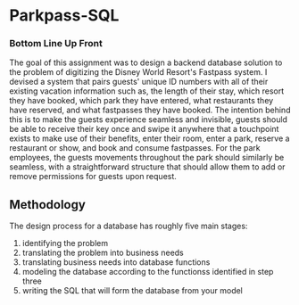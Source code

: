 # Parkpass-SQL
### Bottom Line Up Front
The goal of this assignment was to design a backend database solution to the problem of digitizing the Disney World Resort's Fastpass system. I devised a system that pairs guests' unique ID numbers with all of their existing vacation information such as, the length of their stay, which resort they have booked, which park they have entered, what restaurants they have reserved, and what fastpasses they have booked. The intention behind this is to make the guests experience seamless and invisible, guests should be able to receive their key once and swipe it anywhere that a touchpoint exists to make use of their benefits, enter their room, enter a park, reserve a restaurant or show, and book and consume fastpasses. For the park employees, the guests movements throughout the park should similarly be seamless, with a straightforward structure that should allow them to add or remove permissions for guests upon request.

## Methodology
The design process for a database has roughly five main stages:
1. identifying the problem
2. translating the problem into business needs
3. translating business needs into database functions
4. modeling the database according to the functionss identified in step three
5. writing the SQL that will form the database from your model

